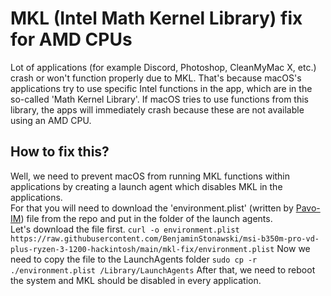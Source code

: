 # MKL (Intel Math Kernel Library) fix for AMD CPUs
Lot of applications (for example Discord, Photoshop, CleanMyMac X, etc.) crash or won't function properly due to MKL. That's because macOS's applications try to use specific Intel functions in the app, which are in the so-called 'Math Kernel Library'. If macOS tries to use functions from this library, the apps will immediately crash because these are not available using an AMD CPU.
## How to fix this?
Well, we need to prevent macOS from running MKL functions within applications by creating a launch agent which disables MKL in the applications. <br> For that you will need to download the 'environment.plist' (written by [Pavo-IM](https://github.com/Pavo-IM)) file from the repo and put in the folder of the launch agents.<br>
Let's download the file first.
```curl -o environment.plist https://raw.githubusercontent.com/BenjaminStonawski/msi-b350m-pro-vd-plus-ryzen-3-1200-hackintosh/main/mkl-fix/environment.plist```
Now we need to copy the file to the LaunchAgents folder
```sudo cp -r ./environment.plist /Library/LaunchAgents```
After that, we need to reboot the system and MKL should be disabled in every application.

